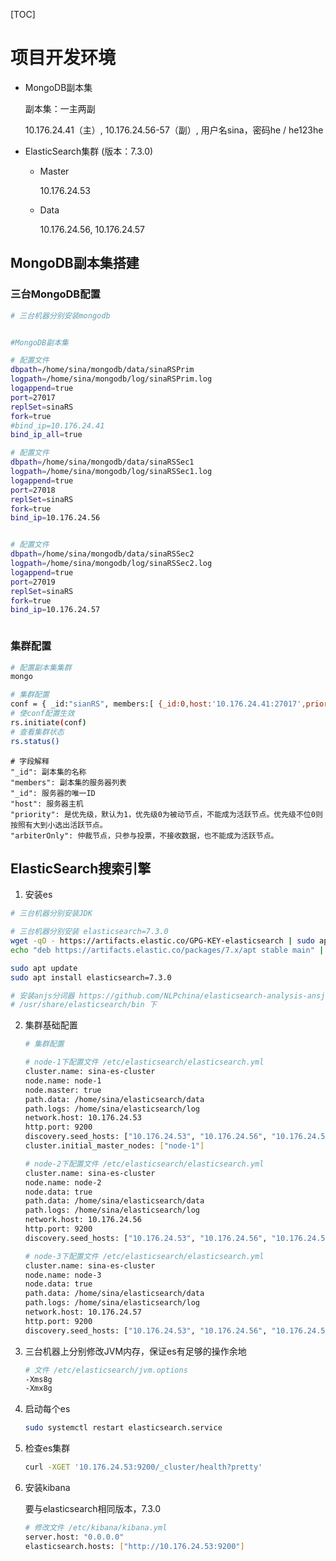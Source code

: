 [TOC]

# 项目开发环境

- MongoDB副本集

  副本集：一主两副

  10.176.24.41（主）, 10.176.24.56-57（副）,    用户名sina，密码he / he123he



- ElasticSearch集群 (版本：7.3.0)

  - Master

    10.176.24.53

  - Data

     10.176.24.56, 10.176.24.57



## MongoDB副本集搭建



### 三台MongoDB配置

```bash
# 三台机器分别安装mongodb


#MongoDB副本集

# 配置文件
dbpath=/home/sina/mongodb/data/sinaRSPrim
logpath=/home/sina/mongodb/log/sinaRSPrim.log
logappend=true
port=27017
replSet=sinaRS
fork=true
#bind_ip=10.176.24.41
bind_ip_all=true

# 配置文件
dbpath=/home/sina/mongodb/data/sinaRSSec1
logpath=/home/sina/mongodb/log/sinaRSSec1.log
logappend=true
port=27018
replSet=sinaRS
fork=true
bind_ip=10.176.24.56


# 配置文件
dbpath=/home/sina/mongodb/data/sinaRSSec2
logpath=/home/sina/mongodb/log/sinaRSSec2.log
logappend=true
port=27019
replSet=sinaRS
fork=true
bind_ip=10.176.24.57



```

###  集群配置

```bash
# 配置副本集集群
mongo

# 集群配置
conf = { _id:"sianRS", members:[ {_id:0,host:'10.176.24.41:27017',priority:2}, {_id:1,host:'10.176.24.56:27018',priority:1}, {_id:2,host:'10.176.24.57:27019',priority:1}]};
# 使conf配置生效
rs.initiate(conf)
# 查看集群状态
rs.status()

```



```
# 字段解释
"_id": 副本集的名称
"members": 副本集的服务器列表
"_id": 服务器的唯一ID
"host": 服务器主机
"priority": 是优先级，默认为1，优先级0为被动节点，不能成为活跃节点。优先级不位0则按照有大到小选出活跃节点。
"arbiterOnly": 仲裁节点，只参与投票，不接收数据，也不能成为活跃节点。
```





## ElasticSearch搜索引擎



1. 安装es

  ```bash
  # 三台机器分别安装JDK

  # 三台机器分别安装 elasticsearch=7.3.0
  wget -qO - https://artifacts.elastic.co/GPG-KEY-elasticsearch | sudo apt-key add -
  echo "deb https://artifacts.elastic.co/packages/7.x/apt stable main" | sudo tee -a /etc/apt/sources.list.d/elastic-7.x.list

  sudo apt update
  sudo apt install elasticsearch=7.3.0
  
  # 安装anjs分词器 https://github.com/NLPchina/elasticsearch-analysis-ansj
  # /usr/share/elasticsearch/bin 下
  
  ```

2. 集群基础配置

   ```bash
   # 集群配置
   
   # node-1下配置文件 /etc/elasticsearch/elasticsearch.yml 
   cluster.name: sina-es-cluster
   node.name: node-1
   node.master: true
   path.data: /home/sina/elasticsearch/data
   path.logs: /home/sina/elasticsearch/log
   network.host: 10.176.24.53
   http.port: 9200
   discovery.seed_hosts: ["10.176.24.53", "10.176.24.56", "10.176.24.57"]
   cluster.initial_master_nodes: ["node-1"]
   
   # node-2下配置文件 /etc/elasticsearch/elasticsearch.yml 
   cluster.name: sina-es-cluster
   node.name: node-2
   node.data: true
   path.data: /home/sina/elasticsearch/data
   path.logs: /home/sina/elasticsearch/log
   network.host: 10.176.24.56
   http.port: 9200
   discovery.seed_hosts: ["10.176.24.53", "10.176.24.56", "10.176.24.57"]
   
   # node-3下配置文件 /etc/elasticsearch/elasticsearch.yml 
   cluster.name: sina-es-cluster
   node.name: node-3
   node.data: true
   path.data: /home/sina/elasticsearch/data
   path.logs: /home/sina/elasticsearch/log
   network.host: 10.176.24.57
   http.port: 9200
   discovery.seed_hosts: ["10.176.24.53", "10.176.24.56", "10.176.24.57"]
   ```

3. 三台机器上分别修改JVM内存，保证es有足够的操作余地

   ```bash
   # 文件 /etc/elasticsearch/jvm.options
   -Xms8g
   -Xmx8g
   ```

4. 启动每个es

   ```bash
   sudo systemctl restart elasticsearch.service
   ```

5. 检查es集群

   ```bash
   curl -XGET '10.176.24.53:9200/_cluster/health?pretty'
   ```

   

6. 安装kibana

   要与elasticsearch相同版本，7.3.0

   ```bash
   # 修改文件 /etc/kibana/kibana.yml
   server.host: "0.0.0.0"
   elasticsearch.hosts: ["http://10.176.24.53:9200"]
   ```

   